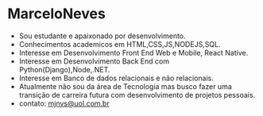 # MarceloNeves
- Sou estudante e apaixonado por desenvolvimento.
- Conhecimentos academicos em HTML,CSS,JS,NODEJS,SQL.
- Interesse em Desenvolvimento Front End Web e Mobile, React Native.
- Interesse em Desenvolvimento Back End com Python(Django),Node,.NET.
- Interesse em Banco de dados relacionais e não relacionais.
- Atualmente não sou da área de Tecnologia mas busco fazer uma transição de carreira futura com desenvolvimento de projetos pessoais.
- contato: mjnvs@uol.com.br
